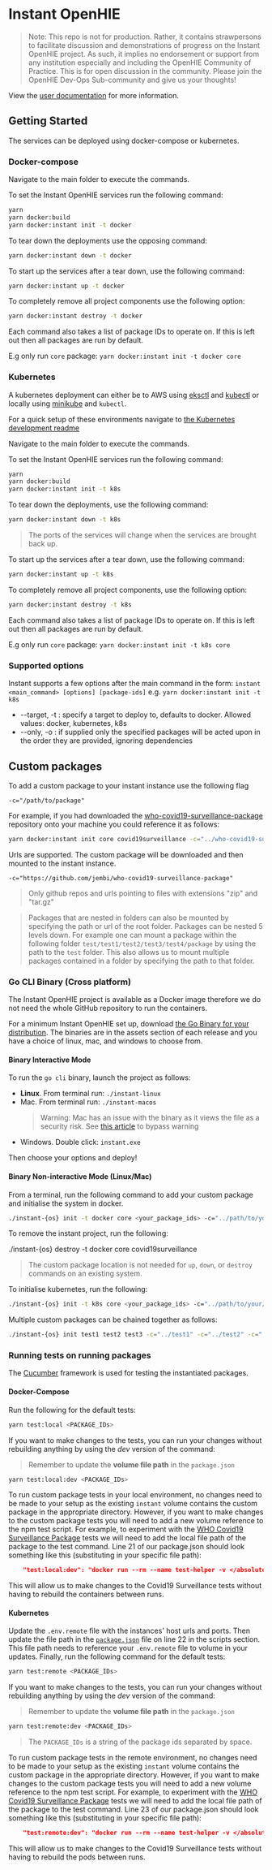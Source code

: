# Instant OpenHIE

> Note: This repo is not for production. Rather, it contains strawpersons to facilitate discussion and demonstrations of progress on the Instant OpenHIE project. As such, it implies no endorsement or support from any institution especially and including the OpenHIE Community of Practice. This is for open discussion in the community. Please join the OpenHIE Dev-Ops Sub-community and give us your thoughts!

View the [user documentation](https://openhie.github.io/instant/) for more information.

## Getting Started

The services can be deployed using docker-compose or kubernetes.

### Docker-compose

Navigate to the main folder to execute the commands.

To set the Instant OpenHIE services run the following command:

```sh
yarn
yarn docker:build
yarn docker:instant init -t docker
```

To tear down the deployments use the opposing command:

```bash
yarn docker:instant down -t docker
```

To start up the services after a tear down, use the following command:

```bash
yarn docker:instant up -t docker
```

To completely remove all project components use the following option:

```bash
yarn docker:instant destroy -t docker
```

Each command also takes a list of package IDs to operate on. If this is left out then all packages are run by default.

E.g only run `core` package: `yarn docker:instant init -t docker core`

### Kubernetes

A kubernetes deployment can either be to AWS using [eksctl](https://docs.aws.amazon.com/eks/latest/userguide/getting-started-eksctl.html) and [kubectl](https://kubernetes.io/docs/tasks/tools/install-kubectl/) or locally using [minikube](https://kubernetes.io/docs/setup/learning-environment/minikube/) and `kubectl`.

For a quick setup of these environments navigate to [the Kubernetes development readme](kubernetes.md)

Navigate to the main folder to execute the commands.

To set the Instant OpenHIE services run the following command:

```sh
yarn
yarn docker:build
yarn docker:instant init -t k8s
```

To tear down the deployments, use the following command:

```bash
yarn docker:instant down -t k8s
```

> The ports of the services will change when the services are brought back up.

To start up the services after a tear down, use the following command:

```bash
yarn docker:instant up -t k8s
```

To completely remove all project components, use the following option:

```bash
yarn docker:instant destroy -t k8s
```

Each command also takes a list of package IDs to operate on. If this is left out then all packages are run by default.

E.g only run `core` package: `yarn docker:instant init -t k8s core`

### Supported options

Instant supports a few options after the main command in the form: `instant <main_command> [options] [package-ids]` e.g. `yarn docker:instant init -t k8s`

* --target, -t : specify a target to deploy to, defaults to docker. Allowed values: docker, kubernetes, k8s
* --only, -o : if supplied only the specified packages will be acted upon in the order they are provided, ignoring dependencies

## Custom packages

To add a custom package to your instant instance use the following flag

`-c="/path/to/package"`

For example, if you had downloaded the [who-covid19-surveillance-package](https://github.com/jembi/who-covid19-surveillance-package) repository onto your machine you could reference it as follows:

```sh
yarn docker:instant init core covid19surveillance -c="../who-covid19-surveillance-package"
```

Urls are supported. The custom package will be downloaded and then mounted to the instant instance.

`-c="https://github.com/jembi/who-covid19-surveillance-package"`

> Only github repos and urls pointing to files with extensions "zip" and "tar.gz"

> Packages that are nested in folders can also be mounted by specifying the path or url of the root folder. Packages can be nested 5 levels down. For example one can mount a package within the following folder `test/test1/test2/test3/test4/package` by using the path to the `test` folder. This also allows us to mount multiple packages contained in a folder by specifying the path to that folder.

### Go CLI Binary (Cross platform)

The Instant OpenHIE project is available as a Docker image therefore we do not need the whole GitHub repository to run the containers.

For a minimum Instant OpenHIE set up, download [the Go Binary for your distribution](https://github.com/openhie/instant/releases).
The binaries are in the assets section of each release and you have a choice of linux, mac, and windows to choose from.

#### Binary Interactive Mode

To run the `go cli` binary, launch the project as follows:

* **Linux**. From terminal run: `./instant-linux`
* Mac. From terminal run: `./instant-macos`
  > Warning: Mac has an issue with the binary as it views the file as a security risk. See [this article](https://www.lifewire.com/fix-developer-cannot-be-verified-error-5183898) to bypass warning
* Windows. Double click: `instant.exe`

Then choose your options and deploy!

#### Binary Non-interactive Mode (Linux/Mac)

From a terminal, run the following command to add your custom package and initialise the system in docker.

```sh
./instant-{os} init -t docker core <your_package_ids> -c="../path/to/your/package"
```

To remove the instant project, run the following:

./instant-{os} destroy -t docker core covid19surveillance

> The custom package location is not needed for `up`, `down`, or `destroy` commands on an existing system.

To initialise kubernetes, run the following:

```sh
./instant-{os} init -t k8s core <your_package_ids> -c="../path/to/your/package"
```

Multiple custom packages can be chained together as follows:

```sh
./instant-{os} init test1 test2 test3 -c="../test1" -c="../test2" -c="../test3"
```

### Running tests on running packages

The [Cucumber](https://cucumber.io/) framework is used for testing the instantiated packages.

#### Docker-Compose

Run the following for the default tests:

```sh
yarn test:local <PACKAGE_IDs>
```

If you want to make changes to the tests, you can run your changes without rebuilding anything by using the *dev* version of the command:

> Remember to update the **volume file path** in the `package.json`

```sh
yarn test:local:dev <PACKAGE_IDs>
```

To run custom package tests in your local environment, no changes need to be made to your setup as the existing `instant` volume contains the custom package in the appropriate directory.
However, if you want to make changes to the custom package tests you will need to add a new volume reference to the npm test script.
For example, to experiment with the [WHO Covid19 Surveillance Package](https://github.com/jembi/who-covid19-surveillance-package) tests we will need to add the local file path of the package to the test command.
Line 21 of our package.json should look something like this (substituting in your specific file path):

```json
    "test:local:dev": "docker run --rm --name test-helper -v </absolute/path/to/instant>:/instant -v </absolute/path/to/who-covid19-surveillance-package>:/instant/who-covid19-surveillance-package --network instant_default openhie/package-test local",
```

This will allow us to make changes to the Covid19 Surveillance tests without having to rebuild the containers between runs.

#### Kubernetes

Update the `.env.remote` file with the instances' host urls and ports.
Then update the file path in the [`package.json`](./package.json) file on line 22 in the scripts section.
This file path needs to reference your `.env.remote` file to volume in your updates.
Finally, run the following command for the default tests:

```sh
yarn test:remote <PACKAGE_IDs>
```

If you want to make changes to the tests, you can run your changes without rebuilding anything by using the *dev* version of the command:

> Remember to update the **volume file path** in the `package.json`

```sh
yarn test:remote:dev <PACKAGE_IDs>
```

> The `PACKAGE_IDs` is a string of the package ids separated by space.

To run custom package tests in the remote environment, no changes need to be made to your setup as the existing `instant` volume contains the custom package in the appropriate directory.
However, if you want to make changes to the custom package tests you will need to add a new volume reference to the npm test script.
For example, to experiment with the [WHO Covid19 Surveillance Package](https://github.com/jembi/who-covid19-surveillance-package) tests we will need to add the local file path of the package to the test command.
Line 23 of our package.json should look something like this (substituting in your specific file path):

```json
    "test:remote:dev": "docker run --rm --name test-helper -v </absolute/path/to/instant>:/instant -v </absolute/path/to/who-covid19-surveillance-package>:/instant/who-covid19-surveillance-package --network host openhie/package-test remote",
```

This will allow us to make changes to the Covid19 Surveillance tests without having to rebuild the pods between runs.
